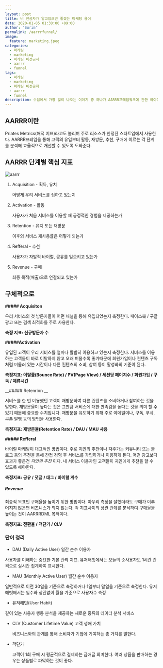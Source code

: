 ```yaml
---
​---
layout: post
title: 비 전공자가 알고있으면 좋겠는 마케팅 용어
date: 2020-01-05 01:30:00 +09:00
author: "Surim"
permalink: /aarrrfunnel/
image:
  feature: marketing.jpeg
categories:
  - 마케팅
  - marketing
  - 마케팅 비전공자
  - aarrr
  - funnel
tags:
  - 마케팅
  - marketing
  - 마케팅 비전공자
  - aarrr
  - funnel
description: 수업에서 가장 많이 나오는 이야기 중 하나가 AARRR프레임워크에 관한 이야기다. 그래서 AARRR프레임워크가 뭔지 알아보려고 한다.
---
```


## AARRR이란

Priates Metrics(해적 지표)라고도 불리며 주로 리소스가 한정된 스타트업에서 사용한다. AARRR프레임을 통해 고객의 유입부터 활동, 재방문, 추천, 구매에 이르는 각 단계를 분석해 효율적으로 개선할 수 있도록 도와준다.



## AARRR 단계별 핵심 지표

![aarrr](/img/post/05/aarrr.jpeg)

1. Acquisition - 획득, 유치

   어떻게 우리 서비스를 접하고 있는지

2. Activation - 활동

   사용자가 처음 서비스를 이용할 때 긍정적인 경험을 제공하는가

3. Retention - 유지 또는 재방문

   이후의 서비스 재사용률은 어떻게 되는가

4. Refferal - 추천

   사용자가 자발적 바이럴, 공유를 일으키고 있는가

5. Revenue - 구매

   최종 목적(매출)으로 연결되고 있는가



## 구체적으로

__##### Acquisiton__

우리 서비스의 첫 방문자들이 어떤 채널을 통해 유입되었는지 측정한다. 페이스북 / 구글 광고 또는 검색 최적화를 주로 사용한다.

 __측정 지표: 신규방문자 수__



__#####Activation__

유입된 고객이 우리 서비스를 얼마나 활발히 이용하고 있는지 측정한다. 서비스를 이용하는 고객들이 바로 이탈하지 않고 오래 머물수록 좋기때문에 회원가입이나 컨텐츠 구독처럼 머물러 있는 시간이나 다른 컨텐츠의 소비, 참여 등이 활성화의 기준이 된다.

__측정지표: 이탈률(Bounce Rate) / PV(Page View) / 세션당 페이지수 / 회원가입 / 구독 / 체류시간__



__##### Retenrion __

서비스를 한 번 이용했던 고객이 재방문하여 다른 컨텐츠를 소비하거나 참여하는 것을 말한다. 재방문율이 높다는 것은 그만큼 서비스에 대한 만족감을 높다는 것을 의미 할 수 있기 때문에 중요한 수치입니다. 재방문을 유도하기 위해 주로 이메일이나, 구독, 푸쉬, 쿠폰 발행 등의 방법을 사용한다.

__측정지표: 재방문율(Retention Rate) / DAU / MAU 사용__



__##### Refferal__

바이럴 마케팅이 대표적인 방법이다. 주로 지인의 추천이나 자주가는 커뮤니티 또는 블로그 등의 추천을 통해 간접 경험 후 서비스를 가입하거나 이용하게 된다. 어떤 광고보다 효과가 좋은건 _지인의 추천_ 이다. 내 서비스 이용자인 고객들이 지인에게 추천을 할 수 있도록 해야한다.

__측정지표: 공유 / 댓글 / 태그 / 바이럴 계수__



##### __Revenue__

최종적 목표인 구매율을 높이기 위한 방법이다. 아무리 측정을 잘했더라도 구매가 이루어지지 않은면 비즈니스가 되지 않는다. 각 지표사이의 상관 관계를 분석하여 구매율을 높이는 것이 AARRRDML 목적이다.

__측정지표: 전환율 / 객단가 / CLV__



### 단어 정리

- DAU (Daily Active User) 일간 순수 이용자

사용자를 이해하는 중요한 기본 관리 지표.  유저해빗에서는 오늘의 순사용자도 1시간 간격으로 실시간 집계하여 표시한다.

- MAU (Monthly Active User) 월간 순수 이용자

일반적으로 이전 30일을 기준으로 측정하거나 1일부터 말일을 기준으로 측정한다. 유저해빗에서는 일수와 상관없이 월을 기준으로 사용자수 측정

- 유저해빗(User Habit)

깊이 있는 사용자 행동 분석을 제공하는 새로운 종류의 데이터 분석 서비스

- CLV (Customer Lifetime Value) 고객 생애 가치

  비즈니스와의 관계를 통해 소비자가 기업에 기여하는 총 가치를 말한다.

- 객단가

  고객이 1회 구매 시 평균적으로 결제하는 금애글 의미한다. 여러 상품을 판매하는 경우는 상품별로 파악하는 것이 좋다.
